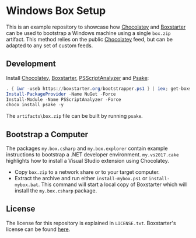 # Windows Box Setup

This is an example repository to showcase how [Chocolatey][choco] and
[Boxstarter][box] can be used to bootstrap a Windows machine using a single
`box.zip` artifact. This method relies on the public [Chocolatey][choco] feed,
but can be adapted to any set of custom feeds.

## Development

Install [Chocolatey][choco], [Boxstarter][box], [PSScriptAnalyzer][analyzer] and
[Psake][psake]:

```powershell
. { iwr -useb https://boxstarter.org/bootstrapper.ps1 } | iex; get-boxstarter -Force
Install-PackageProvider -Name NuGet -Force
Install-Module -Name PSScriptAnalyzer -Force
choco install psake -y
```

The `artifacts\box.zip` file can be built by running `psake`.

## Bootstrap a Computer

The packages `my.box.csharp` and `my.box.explorer` contain example instructions
to bootstrap a .NET developer environment. `my.vs2017.cake` highlights how to
install a Visual Studio extension using Chocolatey.

- Copy `box.zip` to a network share or to your target computer.
- Extract the archive and run either `install-mybox.ps1` or `install-mybox.bat`.
  This command will start a local copy of Boxstarter which will install the
  `my.box.csharp` package.

## License

The license for this repository is explained in `LICENSE.txt`. Boxstarter's
license can be found [here][box_license].

[choco]: https://chocolatey.org/
[box]: https://boxstarter.org/
[analyzer]: https://github.com/PowerShell/PSScriptAnalyzer
[psake]: https://github.com/psake/psake
[box_license]: https://github.com/chocolatey/boxstarter/blob/master/LICENSE.txt
